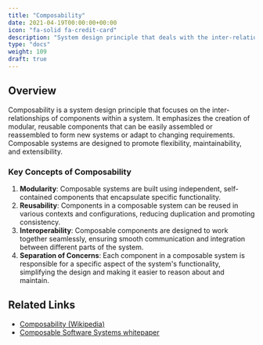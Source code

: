 ```yaml
---
title: "Composability"
date: 2021-04-19T00:00:00+00:00
icon: "fa-solid fa-credit-card"
description: "System design principle that deals with the inter-relationships of components."
type: "docs"
weight: 109
draft: true
---
```


## Overview

Composability is a system design principle that focuses on the inter-relationships of components within a system. It emphasizes the creation of modular, reusable components that can be easily assembled or reassembled to form new systems or adapt to changing requirements. Composable systems are designed to promote flexibility, maintainability, and extensibility.

### Key Concepts of Composability

1. **Modularity**: Composable systems are built using independent, self-contained components that encapsulate specific functionality.
2. **Reusability**: Components in a composable system can be reused in various contexts and configurations, reducing duplication and promoting consistency.
3. **Interoperability**: Composable components are designed to work together seamlessly, ensuring smooth communication and integration between different parts of the system.
4. **Separation of Concerns**: Each component in a composable system is responsible for a specific aspect of the system's functionality, simplifying the design and making it easier to reason about and maintain.

## Related Links

- [Composability (Wikipedia)](https://en.wikipedia.org/wiki/Composability)
- [Composable Software Systems whitepaper](https://www.cs.cmu.edu/~Compose/)

